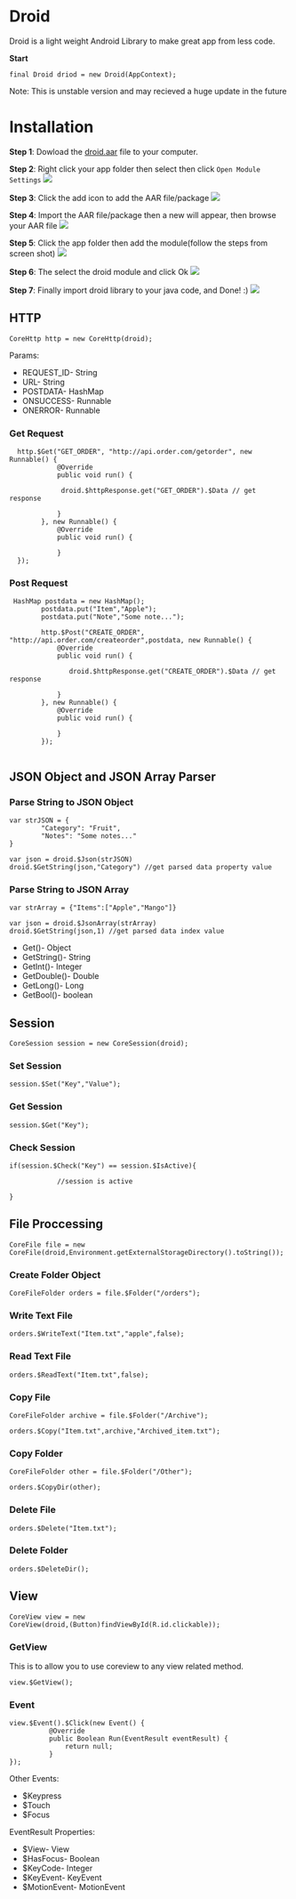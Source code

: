 
# Droid
Droid is a light weight Android Library to make great app from less code.  

<b>Start</b>

<code>final Droid driod  = new Droid(AppContext);</code>

Note: This is unstable version and may recieved a huge update in the future 

# Installation 

<b>Step 1</b>: Dowload the <a href="https://github.com/CoreAndriod/Droid/raw/master/droid.aar">droid.aar</a> file to your computer.


<b>Step 2</b>: Right click your app folder then select then click <code>Open Module Settings</code>
<img src="http://edio.esy.es/droid/droid_imagestep1.png">

<b>Step 3</b>: Click the add icon to add the AAR file/package</code>
<img src="http://edio.esy.es/droid/droid_imagestep2.png">

<b>Step 4</b>: Import the AAR file/package then a new will appear, then browse your AAR file</code>
<img src="http://edio.esy.es/droid/droid_imagestep3.png">

<b>Step 5</b>: Click the app folder then add the module(follow the steps from screen shot)</code>
<img src="http://edio.esy.es/droid/droid_imagestep4.png">

<b>Step 6</b>: The select the droid module and click Ok</code>
<img src="http://edio.esy.es/droid/droid_imagestep6.png">

<b>Step 7</b>: Finally import droid library to your java code, and Done! :)</code>
<img src="http://edio.esy.es/droid/droid_imagestep7.png">





## HTTP

<code>CoreHttp http = new CoreHttp(droid);</code>

Params:

<ul>

<li>REQUEST_ID- String</li>
<li>URL- String</li>
<li>POSTDATA- HashMap</li>
<li>ONSUCCESS- Runnable</li>
<li>ONERROR- Runnable</li>
</ul>

### Get Request

```
  http.$Get("GET_ORDER", "http://api.order.com/getorder", new Runnable() {
            @Override
            public void run() {
            
             droid.$httpResponse.get("GET_ORDER").$Data // get response
             
            }
        }, new Runnable() {
            @Override
            public void run() {
                
            }
  });
```

### Post Request

```
 HashMap postdata = new HashMap();
        postdata.put("Item","Apple");
        postdata.put("Note","Some note...");        
        
        http.$Post("CREATE_ORDER", "http://api.order.com/createorder",postdata, new Runnable() {
            @Override
            public void run() {

               droid.$httpResponse.get("CREATE_ORDER").$Data // get response

            }
        }, new Runnable() {
            @Override
            public void run() {

            }
        });


```

## JSON Object and JSON Array  Parser


### Parse String to JSON Object

```
var strJSON = { 
        "Category": "Fruit",
        "Notes": "Some notes..."             
}

var json = droid.$Json(strJSON)
droid.$GetString(json,"Category") //get parsed data property value

```

### Parse String to JSON Array

```
var strArray = {"Items":["Apple","Mango"]}

var json = droid.$JsonArray(strArray)
droid.$GetString(json,1) //get parsed data index value

```

<ul>
<li>Get()- Object</li>
<li>GetString()- String</li>
<li>GetInt()- Integer</li>
<li>GetDouble()- Double</li>
<li>GetLong()- Long</li>
<li>GetBool()- boolean</li>
</ul>

## Session

<code>CoreSession session = new CoreSession(droid);</code>

### Set Session
```
session.$Set("Key","Value");
```

### Get Session
```
session.$Get("Key");
```

### Check Session
```
if(session.$Check("Key") == session.$IsActive){

            //session is active

}
```


## File Proccessing

<code>CoreFile file = new CoreFile(droid,Environment.getExternalStorageDirectory().toString());</code>

### Create Folder Object
```
CoreFileFolder orders = file.$Folder("/orders");
```
### Write Text File
```
orders.$WriteText("Item.txt","apple",false);
```
### Read Text File
```
orders.$ReadText("Item.txt",false);
```

### Copy File
```
CoreFileFolder archive = file.$Folder("/Archive");

orders.$Copy("Item.txt",archive,"Archived_item.txt");

```

### Copy Folder
```
CoreFileFolder other = file.$Folder("/Other");

orders.$CopyDir(other);

```

### Delete File
```
orders.$Delete("Item.txt");
```

### Delete Folder
```
orders.$DeleteDir();
```

## View

<code>CoreView view = new CoreView(droid,(Button)findViewById(R.id.clickable));</code>

### GetView

This is to allow you to use coreview to any view related method.

```
view.$GetView();
```

### Event
```
view.$Event().$Click(new Event() {
          @Override
          public Boolean Run(EventResult eventResult) {
              return null;
          }
});
```

Other Events:

<ul>
<li>$Keypress</li>
<li>$Touch</li>
<li>$Focus</li>


</ul>

EventResult Properties:

<ul>
<li>$View- View</li>
<li>$HasFocus- Boolean</li>
<li>$KeyCode- Integer</li>
<li>$KeyEvent- KeyEvent</li>
<li>$MotionEvent- MotionEvent</li>

</ul>










